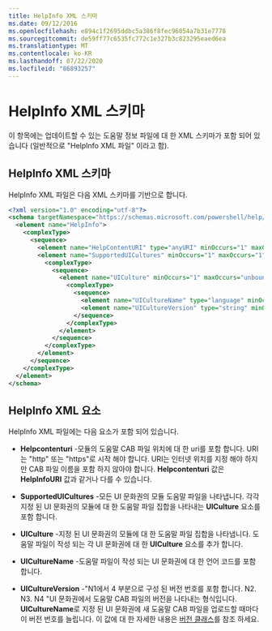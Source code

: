 ```yaml
---
title: HelpInfo XML 스키마
ms.date: 09/12/2016
ms.openlocfilehash: e894c1f2695ddbc5a386f8fec96054a7b31e7778
ms.sourcegitcommit: de59ff77c6535fc772c1e327b3c823295eaed6ea
ms.translationtype: MT
ms.contentlocale: ko-KR
ms.lasthandoff: 07/22/2020
ms.locfileid: "86893257"
---
```

# <a name="helpinfo-xml-schema"></a>HelpInfo XML 스키마

이 항목에는 업데이트할 수 있는 도움말 정보 파일에 대 한 XML 스키마가 포함 되어 있습니다 (일반적으로 "HelpInfo XML 파일" 이라고 함).

## <a name="helpinfo-xml-schema"></a>HelpInfo XML 스키마

HelpInfo XML 파일은 다음 XML 스키마를 기반으로 합니다.

```xml
<?xml version="1.0" encoding="utf-8"?>
<schema targetNamespace="https://schemas.microsoft.com/powershell/help/2010/05" xmlns="http://www.w3.org/2001/XMLSchema">
  <element name="HelpInfo">
    <complexType>
      <sequence>
        <element name="HelpContentURI" type="anyURI" minOccurs="1" maxOccurs="1" />
        <element name="SupportedUICultures" minOccurs="1" maxOccurs="1">
          <complexType>
            <sequence>
              <element name="UICulture" minOccurs="1" maxOccurs="unbounded">
                <complexType>
                  <sequence>
                    <element name="UICultureName" type="language" minOccurs="1" maxOccurs="1" />
                    <element name="UICultureVersion" type="string" minOccurs="1" maxOccurs="1" />
                  </sequence>
                </complexType>
              </element>
            </sequence>
          </complexType>
        </element>
      </sequence>
    </complexType>
  </element>
</schema>
```

## <a name="helpinfo-xml-elements"></a>HelpInfo XML 요소

HelpInfo XML 파일에는 다음 요소가 포함 되어 있습니다.

- **Helpcontenturi** -모듈의 도움말 CAB 파일 위치에 대 한 uri를 포함 합니다. URI는 "http" 또는 "https"로 시작 해야 합니다. URI는 인터넷 위치를 지정 해야 하지만 CAB 파일 이름을 포함 하지 않아야 합니다. **Helpcontenturi** 값은 **HelpInfoURI** 값과 같거나 다를 수 있습니다.

- **SupportedUICultures** -모든 UI 문화권의 모듈 도움말 파일을 나타냅니다. 각각 지정 된 UI 문화권의 모듈에 대 한 도움말 파일 집합을 나타내는 **UICulture** 요소를 포함 합니다.

- **UICulture** -지정 된 UI 문화권의 모듈에 대 한 도움말 파일 집합을 나타냅니다. 도움말 파일이 작성 되는 각 UI 문화권에 대 한 **UICulture** 요소를 추가 합니다.

- **UICultureName** -도움말 파일이 작성 되는 UI 문화권에 대 한 언어 코드를 포함 합니다.

- **UICultureVersion** -"N1에서 4 부분으로 구성 된 버전 번호를 포함 합니다. N2. N3. N4 "UI 문화권에서 도움말 CAB 파일의 버전을 나타내는 형식입니다. **UICultureName**로 지정 된 UI 문화권에 새 도움말 CAB 파일을 업로드할 때마다이 버전 번호를 늘립니다. 이 값에 대 한 자세한 내용은 [버전 클래스](/dotnet/api/system.version)를 참조 하세요.
